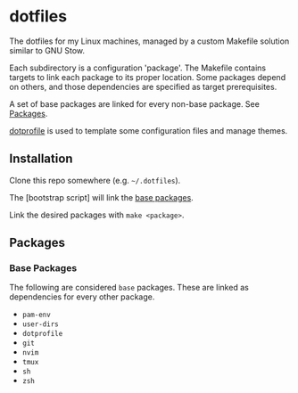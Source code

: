 # dotfiles

The dotfiles for my Linux machines, managed by a custom Makefile
solution similar to GNU Stow.

Each subdirectory is a configuration 'package'. The Makefile contains
targets to link each package to its proper location. Some packages
depend on others, and those dependencies are specified as target
prerequisites.

A set of base packages are linked for every non-base package. See
[Packages](#packages).

[dotprofile](https://github.com/Dophin2009/dotprofile) is used to
template some configuration files and manage themes.

## Installation

Clone this repo somewhere (e.g. `~/.dotfiles`).

The \[bootstrap script\] will link the [base packages](#packages).

Link the desired packages with `make <package>`.

## Packages

### Base Packages

The following are considered `base` packages. These are linked as
dependencies for every other package.

-   `pam-env`
-   `user-dirs`
-   `dotprofile`
-   `git`
-   `nvim`
-   `tmux`
-   `sh`
-   `zsh`
